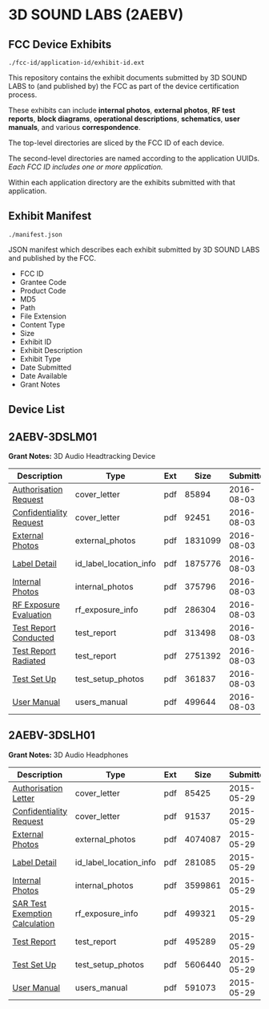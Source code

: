 # 3D SOUND LABS (2AEBV)
## FCC Device Exhibits

```
./fcc-id/application-id/exhibit-id.ext
```

This repository contains the exhibit documents submitted by 3D SOUND LABS to (and published by) the FCC as part of the device certification process.

These exhibits can include **internal photos**, **external photos**, **RF test reports**, **block diagrams**, **operational descriptions**, **schematics**, **user manuals**, and various **correspondence**.

The top-level directories are sliced by the FCC ID of each device.

The second-level directories are named according to the application UUIDs. *Each FCC ID includes one or more application.*

Within each application directory are the exhibits submitted with that application. 

## Exhibit Manifest

```
./manifest.json
```

JSON manifest which describes each exhibit submitted by 3D SOUND LABS and published by the FCC.

- FCC ID
- Grantee Code
- Product Code
- MD5
- Path
- File Extension
- Content Type
- Size
- Exhibit ID
- Exhibit Description
- Exhibit Type
- Date Submitted
- Date Available
- Grant Notes

## Device List
## 2AEBV-3DSLM01
**Grant Notes:** 3D Audio Headtracking Device

| Description | Type | Ext | Size | Submitted | Available |
| ----------- | ---- | --- | ---- | --------- | --------- |
| [Authorisation Request](2AEBV-3DSLM01/fc83897486ef7324206672dd278da149/3085454.pdf) | cover_letter | pdf | 85894 | 2016-08-03 | 2016-08-03 |
| [Confidentiality Request](2AEBV-3DSLM01/fc83897486ef7324206672dd278da149/3085455.pdf) | cover_letter | pdf | 92451 | 2016-08-03 | 2016-08-03 |
| [External Photos](2AEBV-3DSLM01/fc83897486ef7324206672dd278da149/3085457.pdf) | external_photos | pdf | 1831099 | 2016-08-03 | 2016-08-03 |
| [Label Detail](2AEBV-3DSLM01/fc83897486ef7324206672dd278da149/3085458.pdf) | id_label_location_info | pdf | 1875776 | 2016-08-03 | 2016-08-03 |
| [Internal Photos](2AEBV-3DSLM01/fc83897486ef7324206672dd278da149/3085459.pdf) | internal_photos | pdf | 375796 | 2016-08-03 | 2016-08-03 |
| [RF Exposure Evaluation](2AEBV-3DSLM01/fc83897486ef7324206672dd278da149/3085473.pdf) | rf_exposure_info | pdf | 286304 | 2016-08-03 | 2016-08-03 |
| [Test Report Conducted](2AEBV-3DSLM01/fc83897486ef7324206672dd278da149/3085462.pdf) | test_report | pdf | 313498 | 2016-08-03 | 2016-08-03 |
| [Test Report Radiated](2AEBV-3DSLM01/fc83897486ef7324206672dd278da149/3085463.pdf) | test_report | pdf | 2751392 | 2016-08-03 | 2016-08-03 |
| [Test Set Up](2AEBV-3DSLM01/fc83897486ef7324206672dd278da149/3085464.pdf) | test_setup_photos | pdf | 361837 | 2016-08-03 | 2016-08-03 |
| [User Manual](2AEBV-3DSLM01/fc83897486ef7324206672dd278da149/3085474.pdf) | users_manual | pdf | 499644 | 2016-08-03 | 2016-08-03 |
## 2AEBV-3DSLH01
**Grant Notes:** 3D Audio Headphones

| Description | Type | Ext | Size | Submitted | Available |
| ----------- | ---- | --- | ---- | --------- | --------- |
| [Authorisation Letter](2AEBV-3DSLH01/19b6d53df9a5b7dfa681acac571a5554/2628705.pdf) | cover_letter | pdf | 85425 | 2015-05-29 | 2015-05-29 |
| [Confidentiality Request](2AEBV-3DSLH01/19b6d53df9a5b7dfa681acac571a5554/2628706.pdf) | cover_letter | pdf | 91537 | 2015-05-29 | 2015-05-29 |
| [External Photos](2AEBV-3DSLH01/19b6d53df9a5b7dfa681acac571a5554/2628708.pdf) | external_photos | pdf | 4074087 | 2015-05-29 | 2015-05-29 |
| [Label Detail](2AEBV-3DSLH01/19b6d53df9a5b7dfa681acac571a5554/2628709.pdf) | id_label_location_info | pdf | 281085 | 2015-05-29 | 2015-05-29 |
| [Internal Photos](2AEBV-3DSLH01/19b6d53df9a5b7dfa681acac571a5554/2628710.pdf) | internal_photos | pdf | 3599861 | 2015-05-29 | 2015-05-29 |
| [SAR Test Exemption Calculation](2AEBV-3DSLH01/19b6d53df9a5b7dfa681acac571a5554/2628718.pdf) | rf_exposure_info | pdf | 499321 | 2015-05-29 | 2015-05-29 |
| [Test Report](2AEBV-3DSLH01/19b6d53df9a5b7dfa681acac571a5554/2628713.pdf) | test_report | pdf | 495289 | 2015-05-29 | 2015-05-29 |
| [Test Set Up](2AEBV-3DSLH01/19b6d53df9a5b7dfa681acac571a5554/2628714.pdf) | test_setup_photos | pdf | 5606440 | 2015-05-29 | 2015-05-29 |
| [User Manual](2AEBV-3DSLH01/19b6d53df9a5b7dfa681acac571a5554/2628720.pdf) | users_manual | pdf | 591073 | 2015-05-29 | 2015-05-29 |

